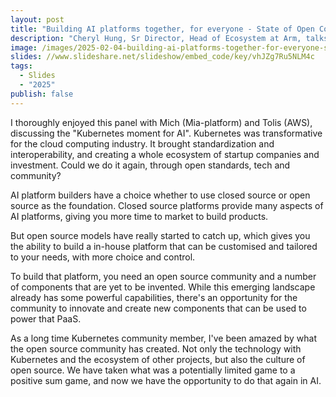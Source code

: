 ```yaml
---
layout: post
title: "Building AI platforms together, for everyone - State of Open Con 2025"
description: "Cheryl Hung, Sr Director, Head of Ecosystem at Arm, talks about the Kubernetes moment for AI."
image: /images/2025-02-04-building-ai-platforms-together-for-everyone-state-of-open-con-2025.jpg
slides: //www.slideshare.net/slideshow/embed_code/key/vhJZg7Ru5NLM4c
tags:
  - Slides
  - "2025"
publish: false
---
```

I thoroughly enjoyed this panel with Mich (Mia-platform) and Tolis (AWS), discussing the "Kubernetes moment for AI". Kubernetes was transformative for the cloud computing industry. It brought standardization and interoperability, and creating a whole ecosystem of startup companies and investment. Could we do it again, through open standards, tech and community?

AI platform builders have a choice whether to use closed source or open source as the foundation. Closed source platforms provide many aspects of AI platforms, giving you more time to market to build products.

But open source models have really started to catch up, which gives you the ability to build a in-house platform that can be customised and tailored to your needs, with more choice and control.

To build that platform, you need an open source community and a number of components that are yet to be invented. While this emerging landscape already has some powerful capabilities, there's an opportunity for the community to innovate and create new components that can be used to power that PaaS.
 
As a long time Kubernetes community member, I've been amazed by what the open source community has created. Not only the technology with Kubernetes and the ecosystem of other projects, but also the culture of open source. We have taken what was a potentially limited game to a positive sum game, and now we have the opportunity to do that again in AI.



